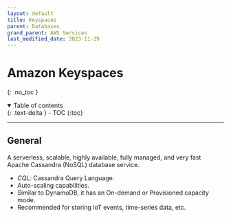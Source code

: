 ```yaml
---
layout: default
title: Keyspaces
parent: Databases
grand_parent: AWS Services
last_modified_date: 2023-11-29
---
```


# Amazon Keyspaces
{: .no_toc }

<details open markdown="block">
  <summary>
    Table of contents
  </summary>
  {: .text-delta }
- TOC
{:toc}
</details>

---

## General

A serverless, scalable, highly available, fully managed, and very fast Apache Cassandra (NoSQL) database service.

- *CQL*: Cassandra Query Language.
- Auto-scaling capabilities.
- Similar to DynamoDB, it has an On-demand or Provisioned capacity mode.
- Recommended for storing IoT events, time-series data, etc.